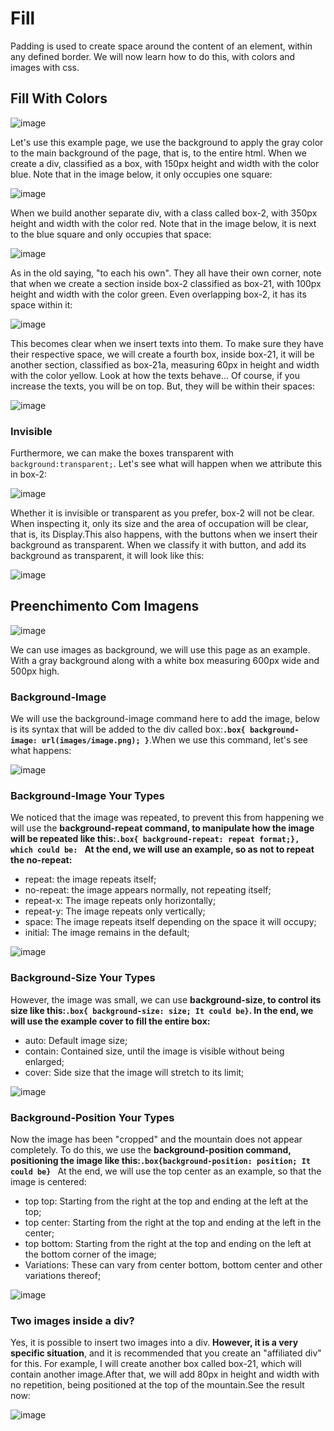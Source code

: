 # Fill 
Padding is used to create space around the content of an element, within any defined border. We will now learn how to do this, with colors and images with css.

## Fill With Colors

![image](https://github.com/Karlos-Eduardo-Mrqs/Construcao-Html-Css-Javascript/assets/172524894/7b2ffe71-d5c5-41d0-ad51-0ab1a8661c87)

Let's use this example page, we use the background to apply the gray color to the main background of the page, that is, to the entire html. When we create a div, classified as a box, with 150px height and width with the color blue. Note that in the image below, it only occupies one square:

![image](https://github.com/Karlos-Eduardo-Mrqs/Construcao-Html-Css-Javascript/assets/172524894/3d24476c-6b08-462d-b34e-265b563627ce)

When we build another separate div, with a class called box-2, with 350px height and width with the color red. Note that in the image below, it is next to the blue square and only occupies that space:

![image](https://github.com/Karlos-Eduardo-Mrqs/Construcao-Html-Css-Javascript/assets/172524894/a8553b0c-3f97-4b39-a4d8-f030314b9f81)

As in the old saying, "to each his own". They all have their own corner, note that when we create a section inside box-2 classified as box-21, with 100px height and width with the color green. Even overlapping box-2, it has its space 
within it:

![image](https://github.com/Karlos-Eduardo-Mrqs/Construcao-Html-Css-Javascript/assets/172524894/d1cca5a1-66ae-41e9-ba9e-530e026d3f69)

This becomes clear when we insert texts into them. To make sure they have their respective space, we will create a fourth box, inside box-21, it will be another section, classified as box-21a, measuring 60px in height and width with the color yellow. Look at how the texts behave... Of course, if you increase the texts, you will be on top. But, they will be within their spaces:

![image](https://github.com/Karlos-Eduardo-Mrqs/Construcao-Html-Css-Javascript/assets/172524894/8f7c32a2-78b1-4ad7-8dfd-bf58b27db8a6)

### Invisible
Furthermore, we can make the boxes transparent with `` background:transparent; ``. Let's see what will happen when we attribute this in box-2:

![image](https://github.com/Karlos-Eduardo-Mrqs/Construcao-Html-Css-Javascript/assets/172524894/66bbab1e-461f-4070-b987-66162eb2969b)

Whether it is invisible or transparent as you prefer, box-2 will not be clear. When inspecting it, only its size and the area of ​​occupation will be clear, that is, its Display.This also happens, with the buttons when we insert their background as transparent. When we classify it with button, and add its background as transparent, it will look like this:

![image](https://github.com/Karlos-Eduardo-Mrqs/Construcao-Html-Css-Javascript/assets/172524894/5562c82f-35f8-44b5-8cfe-30242526c903)

## Preenchimento Com Imagens

![image](https://github.com/Karlos-Eduardo-Mrqs/Construcao-Html-Css-Javascript/assets/172524894/2f90ef4e-1892-4c54-9acc-10fdfb03cb7a)

We can use images as background, we will use this page as an example. With a gray background along with a white box measuring 600px wide and 500px high.

### Background-Image
We will use the background-image command here to add the image, below is its syntax that will be added to the div called box:**``.box{ background-image: url(images/image.png); }``**.When we use this command, let's see what happens:

![image](https://github.com/Karlos-Eduardo-Mrqs/Construcao-Html-Css-Javascript/assets/172524894/8ffb7a0d-c5b3-45a4-8003-b99a9a209dc8)

### Background-Image Your Types
We noticed that the image was repeated, to prevent this from happening we will use the **background-repeat command, to manipulate how the image will be repeated like this:``.box{ background-repeat: repeat format;}, which could be: ``** 
**At the end, we will use an example, so as not to repeat the no-repeat:**
- repeat: the image repeats itself;
- no-repeat: the image appears normally, not repeating itself;
- repeat-x: The image repeats only horizontally;
- repeat-y: The image repeats only vertically;
- space: The image repeats itself depending on the space it will occupy;
- initial: The image remains in the default;

![image](https://github.com/Karlos-Eduardo-Mrqs/Construcao-Html-Css-Javascript/assets/172524894/dd72af32-6693-48b0-8603-73bb34020610)

### Background-Size Your Types
However, the image was small, we can use **background-size, to control its size like this:``.box{ background-size: size; It could be}``. In the end, we will use the example cover to fill the entire box:**
- auto: Default image size;
- contain: Contained size, until the image is visible without being enlarged;
- cover: Side size that the image will stretch to its limit;

![image](https://github.com/Karlos-Eduardo-Mrqs/Construcao-Html-Css-Javascript/assets/172524894/f939704d-239e-4b28-8e9f-91222b2d0db0)

### Background-Position Your Types
Now the image has been "cropped" and the mountain does not appear completely. To do this, we use the **background-position command, positioning the image like this:``.box{background-position: position; It could be} ``**
At the end, we will use the top center as an example, so that the image is centered:
- top top: Starting from the right at the top and ending at the left at the top;
- top center: Starting from the right at the top and ending at the left in the center;
- top bottom: Starting from the right at the top and ending on the left at the bottom corner of the image;
- Variations: These can vary from center bottom, bottom center and other variations thereof;

![image](https://github.com/Karlos-Eduardo-Mrqs/Construcao-Html-Css-Javascript/assets/172524894/1d0b63f9-c373-4c51-8fdc-b326a0912ec4)

### Two images inside a div?
Yes, it is possible to insert two images into a div. **However, it is a very specific situation**, and it is recommended that you create an "affiliated div" for this. For example, I will create another box called box-21, which will contain another image.After that, we will add 80px in height and width with no repetition, being positioned at the top of the mountain.See the result now:

![image](https://github.com/Karlos-Eduardo-Mrqs/Construcao-Html-Css-Javascript/assets/172524894/9ed49fa5-77fd-409c-9f2c-cc2522345dd6)